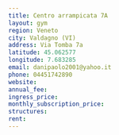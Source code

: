 ```yaml
---
title: Centro arrampicata 7A
layout: gym
region: Veneto
city: Valdagno (VI)
address: Via Tomba 7a
latitude: 45.062577
longitude: 7.683285
email: danipaolo2001@yahoo.it
phone: 04451742890
website: 
annual_fee: 
ingress_price: 
monthly_subscription_price: 
structures: 
rent: 
---
```


